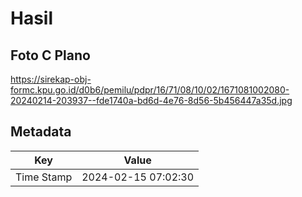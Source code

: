# Hasil

## Foto C Plano

https://sirekap-obj-formc.kpu.go.id/d0b6/pemilu/pdpr/16/71/08/10/02/1671081002080-20240214-203937--fde1740a-bd6d-4e76-8d56-5b456447a35d.jpg


## Metadata

| Key        | Value               |
| ---------- | ------------------- |
| Time Stamp | 2024-02-15 07:02:30 |



